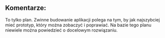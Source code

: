 ## Komentarze:

To tylko plan. 
Zwinne budowanie aplikacji polega na tym, by jak najszybciej mieć prototyp, który można zobaczyć i poprawiać.
Na bazie tego planu niewiele można powiedzieć o docelowym rozwiązaniu.


